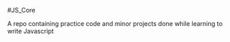 #JS_Core

A repo containing practice code and minor projects done while learning to write Javascript
